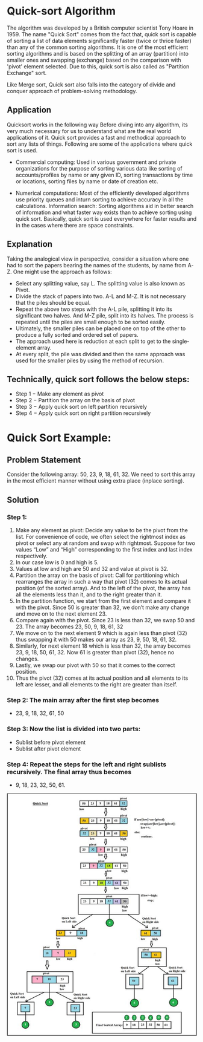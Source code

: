# Quick-sort Algorithm
The algorithm was developed by a British computer scientist Tony Hoare in 1959. The name "Quick Sort" comes from the fact that, quick sort is capable of sorting a list of data elements significantly faster (twice or thrice faster) than any of the common sorting algorithms. It is one of the most efficient sorting algorithms and is based on the splitting of an array (partition) into smaller ones and swapping (exchange) based on the comparison with 'pivot' element selected. Due to this, quick sort is also called as "Partition Exchange" sort. 

Like Merge sort, Quick sort also falls into the category of divide and conquer approach of problem-solving methodology.

## Application

Quicksort works in the following way
Before diving into any algorithm, its very much necessary for us to understand what are the real world applications of it. Quick sort provides a fast and methodical approach to sort any lists of things. Following are some of the applications where quick sort is used.

* Commercial computing: Used in various government and private organizations for the purpose of sorting various data like sorting of accounts/profiles by name or any given ID, sorting transactions by time or locations, sorting files by name or date of creation etc.

* Numerical computations: Most of the efficiently developed algorithms use priority queues and inturn sorting to achieve accuracy in all the calculations.
Information search: Sorting algorithms aid in better search of information and what faster way exists than to achieve sorting using quick sort.
Basically, quick sort is used everywhere for faster results and in the cases where there are space constraints.

## Explanation
Taking the analogical view in perspective, consider a situation where one had to sort the papers bearing the names of the students, by name from A-Z. One might use the approach as follows:

* Select any splitting value, say L. The splitting value is also known as Pivot.
* Divide the stack of papers into two. A-L and M-Z. It is not necessary that the piles should be equal.
* Repeat the above two steps with the A-L pile, splitting it into its significant two halves. And M-Z pile, split into its halves. The process is repeated until the piles are small enough to be sorted easily.
* Ultimately, the smaller piles can be placed one on top of the other to produce a fully sorted and ordered set of papers.
* The approach used here is reduction at each split to get to the single-element array.
* At every split, the pile was divided and then the same approach was used for the smaller piles by using the method of recursion.

## Technically, quick sort follows the below steps:
* Step 1 − Make any element as pivot
* Step 2 − Partition the array on the basis of pivot
* Step 3 − Apply quick sort on left partition recursively
* Step 4 − Apply quick sort on right partition recursively

# Quick Sort Example:

## Problem Statement
Consider the following array: 50, 23, 9, 18, 61, 32. We need to sort this array in the most efficient manner without using extra place (inplace sorting).

## Solution

### Step 1:

1. Make any element as pivot: Decide any value to be the pivot from the list. For convenience of code, we often select the rightmost index as pivot or select any at random and swap with rightmost. Suppose for two values “Low” and “High” corresponding to the first index and last index respectively.
1. In our case low is 0 and high is 5.
1. Values at low and high are 50 and 32 and value at pivot is 32.
1. Partition the array on the basis of pivot: Call for partitioning which rearranges the array in such a way that pivot (32) comes to its actual position (of the sorted array). And to the left of the pivot, the array has all the elements less than it, and to the right greater than it.
1. In the partition function, we start from the first element and compare it with the pivot. Since 50 is greater than 32, we don’t make any change and move on to the next element 23.
1. Compare again with the pivot. Since 23 is less than 32, we swap 50 and 23. The array becomes 23, 50, 9, 18, 61, 32
1. We move on to the next element 9 which is again less than pivot (32) thus swapping it with 50 makes our array as 23, 9, 50, 18, 61, 32.
1. Similarly, for next element 18 which is less than 32, the array becomes 23, 9, 18, 50, 61, 32. Now 61 is greater than pivot (32), hence no changes.
1. Lastly, we swap our pivot with 50 so that it comes to the correct position.
1. Thus the pivot (32) comes at its actual position and all elements to its left are lesser, and all elements to the right are greater than itself.

### Step 2: The main array after the first step becomes
* 23, 9, 18, 32, 61, 50

### Step 3: Now the list is divided into two parts:
* Sublist before pivot element
* Sublist after pivot element

### Step 4: Repeat the steps for the left and right sublists recursively. The final array thus becomes
* 9, 18, 23, 32, 50, 61.

![quicksort algorithm](/quicksort.jpg)
